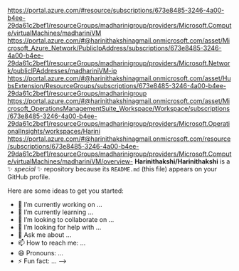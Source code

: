 https://portal.azure.com/#resource/subscriptions/673e8485-3246-4a00-b4ee-29da61c2bef1/resourceGroups/madharinigroup/providers/Microsoft.Compute/virtualMachines/madhariniVM
https://portal.azure.com/#@harinithakshinagmail.onmicrosoft.com/asset/Microsoft_Azure_Network/PublicIpAddress/subscriptions/673e8485-3246-4a00-b4ee-29da61c2bef1/resourceGroups/madharinigroup/providers/Microsoft.Network/publicIPAddresses/madhariniVM-ip
https://portal.azure.com/#@harinithakshinagmail.onmicrosoft.com/asset/HubsExtension/ResourceGroups/subscriptions/673e8485-3246-4a00-b4ee-29da61c2bef1/resourceGroups/madharinigroup
https://portal.azure.com/#@harinithakshinagmail.onmicrosoft.com/asset/Microsoft_OperationsManagementSuite_Workspace/Workspace/subscriptions/673e8485-3246-4a00-b4ee-29da61c2bef1/resourceGroups/madharinigroup/providers/Microsoft.OperationalInsights/workspaces/Harini
https://portal.azure.com/#@harinithakshinagmail.onmicrosoft.com/resource/subscriptions/673e8485-3246-4a00-b4ee-29da61c2bef1/resourceGroups/madharinigroup/providers/Microsoft.Compute/virtualMachines/madhariniVM/overview-
**Harinithakshi/Harinithakshi** is a ✨ _special_ ✨ repository because its `README.md` (this file) appears on your GitHub profile.

Here are some ideas to get you started:

- 🔭 I’m currently working on ...
- 🌱 I’m currently learning ...
- 👯 I’m looking to collaborate on ...
- 🤔 I’m looking for help with ...
- 💬 Ask me about ...
- 📫 How to reach me: ...
- 😄 Pronouns: ...
- ⚡ Fun fact: ...
-->
